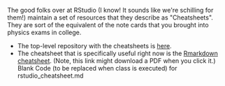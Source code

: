 The good folks over at RStudio (I know! It sounds like we're schilling for them!) maintain a set of resources that they describe as "Cheatsheets". They are sort of the equivalent of the note cards that you brought into physics exams in college. 

- The top-level repository with the cheatsheets is [here](https://rstudio.com/resources/cheatsheets/).
- The cheatsheet that is specifically useful right now is the [Rmarkdown cheatsheet](https://github.com/rstudio/cheatsheets/raw/master/rmarkdown-2.0.pdf). (Note, this link might download a PDF when you click it.)  
Blank Code (to be replaced when class is executed) for rstudio_cheatsheet.md
